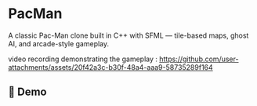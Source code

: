 # PacMan
A classic Pac-Man clone built in C++ with SFML — tile-based maps, ghost AI, and arcade-style gameplay.

video recording demonstrating the gameplay : https://github.com/user-attachments/assets/20f42a3c-b30f-48a4-aaa9-58735289f164


## 📸 Demo
